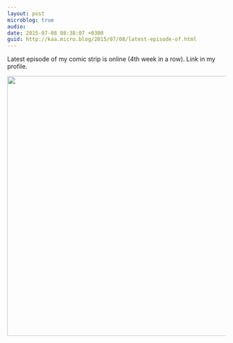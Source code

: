 ```yaml
---
layout: post
microblog: true
audio: 
date: 2015-07-08 08:38:07 +0300
guid: http://kaa.micro.blog/2015/07/08/latest-episode-of.html
---
```

Latest episode of my comic strip is online (4th week in a row). Link in my profile.

<img src="http://www.kaa.bz/uploads/2018/967f03489a.jpg" width="600" height="600" />
